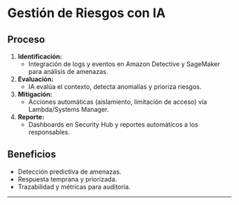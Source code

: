# Gestión de Riesgos con IA

## Proceso

1. **Identificación:**
   - Integración de logs y eventos en Amazon Detective y SageMaker para análisis de amenazas.
2. **Evaluación:**
   - IA evalúa el contexto, detecta anomalías y prioriza riesgos.
3. **Mitigación:**
   - Acciones automáticas (aislamiento, limitación de acceso) vía Lambda/Systems Manager.
4. **Reporte:**
   - Dashboards en Security Hub y reportes automáticos a los responsables.

## Beneficios

- Detección predictiva de amenazas.
- Respuesta temprana y priorizada.
- Trazabilidad y métricas para auditoría.

---